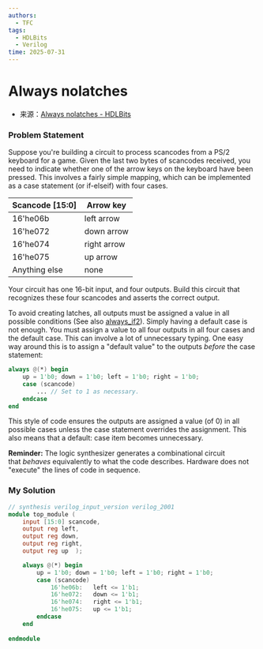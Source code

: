 ```yaml
---
authors:
  - TFC
tags:
  - HDLBits
  - Verilog
time: 2025-07-31
---
```


# Always nolatches
- 来源：[Always nolatches - HDLBits](https://hdlbits.01xz.net/wiki/Always_nolatches)

### Problem Statement
Suppose you're building a circuit to process scancodes from a PS/2 keyboard for a game. Given the last two bytes of scancodes received, you need to indicate whether one of the arrow keys on the keyboard have been pressed. This involves a fairly simple mapping, which can be implemented as a case statement (or if-elseif) with four cases.

|Scancode [15:0]|Arrow key|
|---|---|
|16'he06b|left arrow|
|16'he072|down arrow|
|16'he074|right arrow|
|16'he075|up arrow|
|Anything else|none|

Your circuit has one 16-bit input, and four outputs. Build this circuit that recognizes these four scancodes and asserts the correct output.

To avoid creating latches, all outputs must be assigned a value in all possible conditions (See also [always_if2](https://hdlbits.01xz.net/wiki/always_if2 "always_if2")). Simply having a default case is not enough. You must assign a value to all four outputs in all four cases and the default case. This can involve a lot of unnecessary typing. One easy way around this is to assign a "default value" to the outputs _before_ the case statement:
```Verilog
always @(*) begin
    up = 1'b0; down = 1'b0; left = 1'b0; right = 1'b0;
    case (scancode)
        ... // Set to 1 as necessary.
    endcase
end
```

This style of code ensures the outputs are assigned a value (of 0) in all possible cases unless the case statement overrides the assignment. This also means that a default: case item becomes unnecessary.

**Reminder:** The logic synthesizer generates a combinational circuit that _behaves_ equivalently to what the code describes. Hardware does not "execute" the lines of code in sequence.

### My Solution

```Verilog
// synthesis verilog_input_version verilog_2001
module top_module (
    input [15:0] scancode,
    output reg left,
    output reg down,
    output reg right,
    output reg up  ); 

    always @(*) begin
        up = 1'b0; down = 1'b0; left = 1'b0; right = 1'b0;
        case (scancode)
            16'he06b:	left <= 1'b1;
			16'he072:	down <= 1'b1;
			16'he074:	right <= 1'b1;
			16'he075:	up <= 1'b1;
        endcase
	end
    
endmodule
```